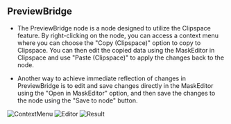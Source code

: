 ## PreviewBridge
* The PreviewBridge node is a node designed to utilize the Clipspace feature. By right-clicking on the node, you can access a context menu where you can choose the "Copy (Clipspace)" option to copy to Clipspace. You can then edit the copied data using the MaskEditor in Clipspace and use "Paste (Clipspace)" to apply the changes back to the node.

* Another way to achieve immediate reflection of changes in PreviewBridge is to edit and save changes directly in the MaskEditor using the "Open in MaskEditor" option, and then save the changes to the node using the "Save to node" button.

![ContextMenu](https://github.com/ltdrdata/ComfyUI-extension-tutorials/raw/Main/ComfyUI-Impact-Pack/images/PreviewBridge-ContextMenu.png)
![Editor](https://github.com/ltdrdata/ComfyUI-extension-tutorials/raw/Main/ComfyUI-Impact-Pack/images/PreviewBridge-Editor.png)
![Result](https://github.com/ltdrdata/ComfyUI-extension-tutorials/raw/Main/ComfyUI-Impact-Pack/images/PreviewBridge-Result.png)